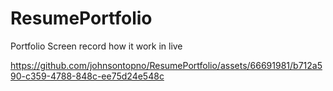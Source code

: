 # ResumePortfolio
Portfolio
Screen record how it work in live 

https://github.com/johnsontopno/ResumePortfolio/assets/66691981/b712a590-c359-4788-848c-ee75d24e548c

